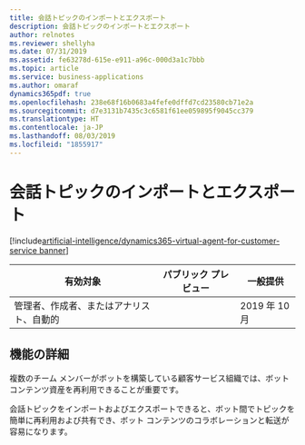 ```yaml
---
title: 会話トピックのインポートとエクスポート
description: 会話トピックのインポートとエクスポート
author: relnotes
ms.reviewer: shellyha
ms.date: 07/31/2019
ms.assetid: fe63278d-615e-e911-a96c-000d3a1c7bbb
ms.topic: article
ms.service: business-applications
ms.author: omaraf
dynamics365pdf: true
ms.openlocfilehash: 238e68f16b0683a4fefe0dffd7cd23580cb71e2a
ms.sourcegitcommit: d7e3131b7435c3c6581f61ee059895f9045cc379
ms.translationtype: HT
ms.contentlocale: ja-JP
ms.lasthandoff: 08/03/2019
ms.locfileid: "1855917"
---
```

# <a name="import-and-export-of-conversation-topics"></a>会話トピックのインポートとエクスポート
[!include[artificial-intelligence/dynamics365-virtual-agent-for-customer-service banner](../includes/artificial-intelligence/dynamics365-virtual-agent-for-customer-service.md)]

| 有効対象    |  パブリック プレビュー | 一般提供 | 
| ---------- | ---------- |---------- |
|管理者、作成者、またはアナリスト、自動的|| 2019 年 10 月|






## <a name="feature-details"></a>機能の詳細
<!--feature detail start -->
複数のチーム メンバーがボットを構築している顧客サービス組織では、ボット コンテンツ資産を再利用できることが重要です。
 
会話トピックをインポートおよびエクスポートできると、ボット間でトピックを簡単に再利用および共有でき、ボット コンテンツのコラボレーションと転送が容易になります。
<!--feature detail end -->











